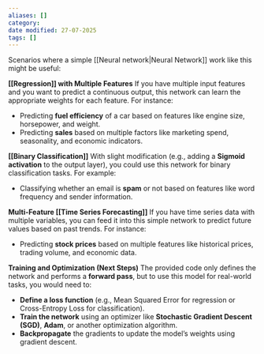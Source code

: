 ```yaml
---
aliases: []
category:
date modified: 27-07-2025
tags: []
---
```

Scenarios where a simple [[Neural network|Neural Network]] work like this might be useful:

**[[Regression]] with Multiple Features**
If you have multiple input features and you want to predict a continuous output, this network can learn the appropriate weights for each feature. For instance:
- Predicting **fuel efficiency** of a car based on features like engine size, horsepower, and weight.
- Predicting **sales** based on multiple factors like marketing spend, seasonality, and economic indicators.

**[[Binary Classification]]**
With slight modification (e.g., adding a **Sigmoid activation** to the output layer), you could use this network for binary classification tasks. For example:
- Classifying whether an email is **spam** or not based on features like word frequency and sender information.
  
**Multi-Feature [[Time Series Forecasting]]**
If you have time series data with multiple variables, you can feed it into this simple network to predict future values based on past trends. For instance:
- Predicting **stock prices** based on multiple features like historical prices, trading volume, and economic data.

**Training and Optimization (Next Steps)**
The provided code only defines the network and performs a **forward pass**, but to use this model for real-world tasks, you would need to:
- **Define a loss function** (e.g., Mean Squared Error for regression or Cross-Entropy Loss for classification).
- **Train the network** using an optimizer like **Stochastic Gradient Descent (SGD)**, **Adam**, or another optimization algorithm.
- **Backpropagate** the gradients to update the model’s weights using gradient descent.